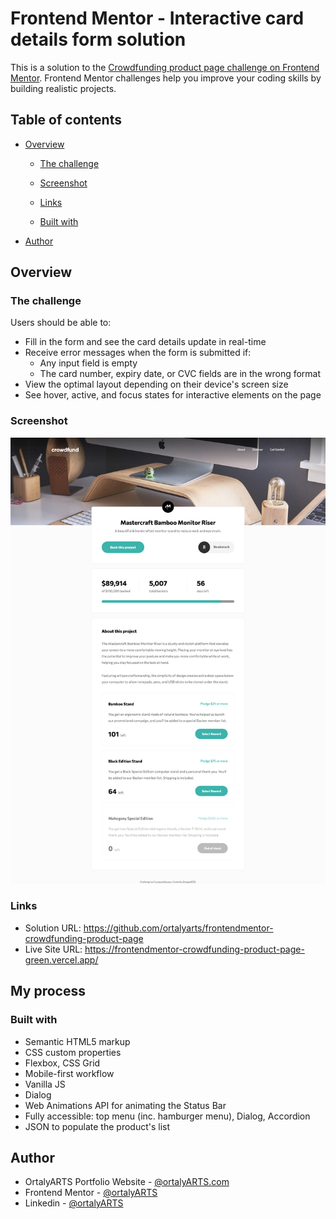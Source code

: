 # Frontend Mentor - Interactive card details form solution

This is a solution to the [Crowdfunding product page challenge on Frontend Mentor](https://www.frontendmentor.io/challenges/crowdfunding-product-page-7uvcZe7ZR). Frontend Mentor challenges help you improve your coding skills by building realistic projects. 

## Table of contents

- [Overview](#overview)
  - [The challenge](#the-challenge)
  - [Screenshot](#screenshot)
  - [Links](#links)

  - [Built with](#built-with)

- [Author](#author)


## Overview

### The challenge

Users should be able to:

- Fill in the form and see the card details update in real-time
- Receive error messages when the form is submitted if:
  - Any input field is empty
  - The card number, expiry date, or CVC fields are in the wrong format
- View the optimal layout depending on their device's screen size
- See hover, active, and focus states for interactive elements on the page

### Screenshot

![](./images/screenshot.png)



### Links

- Solution URL: https://github.com/ortalyarts/frontendmentor-crowdfunding-product-page
- Live Site URL: https://frontendmentor-crowdfunding-product-page-green.vercel.app/

## My process

### Built with

- Semantic HTML5 markup
- CSS custom properties
- Flexbox, CSS Grid
- Mobile-first workflow
- Vanilla JS
- Dialog
- Web Animations API for animating the Status Bar
- Fully accessible: top menu (inc. hamburger menu), Dialog, Accordion
- JSON to populate the product's list


## Author

- OrtalyARTS Portfolio Website - [@ortalyARTS.com](https://ortaly.com/)
- Frontend Mentor - [@ortalyARTS](https://www.frontendmentor.io/profile/ortalyARTS)
- Linkedin - [@ortalyARTS](www.linkedin.com/in/ortalyarts) 




